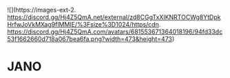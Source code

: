 ![](https://images-ext-2. https://discord.gg/Hj4Z5QmA.net/external/zd8CGgTxXIKNRTOCWg8YtDpkHrfwJoVkMXag9flMMIE/%3Fsize%3D1024/https/cdn. https://discord.gg/Hj4Z5QmA.com/avatars/681553671364018196/94fd33dc53f1662660d718a067bea6fa.png?width=473&height=473)
# JANO
